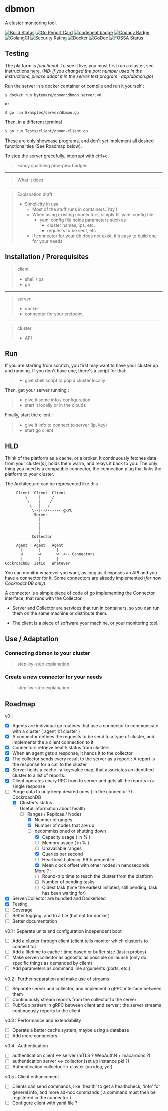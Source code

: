 
# dbmon

A cluster monitoring tool.

[![Build Status](https://travis-ci.com/bytemare/dbmon.svg?branch=master)](https://travis-ci.com/bytemare/dbmon)
[![Go Report Card](https://goreportcard.com/badge/github.com/bytemare/dbmon)](https://goreportcard.com/report/github.com/bytemare/dbmon)
[![codebeat badge](https://codebeat.co/badges/7e86ba65-e7b9-4982-9996-6b42c0eb763e)](https://codebeat.co/projects/github-com-bytemare-dbmon-master)
[![Codacy Badge](https://api.codacy.com/project/badge/Grade/2f906e2104b24db88596a918c25e59e6)](https://www.codacy.com/app/bytemare/dbmon?utm_source=github.com&amp;utm_medium=referral&amp;utm_content=bytemare/dbmon&amp;utm_campaign=Badge_Grade)
[![GolangCI](https://golangci.com/badges/github.com/bytemare/dbmon.svg)](https://golangci.com/r/github.com/bytemare/dbmon)
[![Security Rating](https://sonarcloud.io/api/project_badges/measure?project=bytemare_dbmon&metric=security_rating)](https://sonarcloud.io/dashboard?id=bytemare_dbmon)
[![Docker](https://images.microbadger.com/badges/image/bytemare/dbmon:dbmon.server.v0.svg)](https://microbadger.com/images/bytemare/dbmon:dbmon.server.v0)
[![GoDoc](https://godoc.org/github.com/bytemare/dbmon?status.svg)](https://godoc.org/github.com/bytemare/dbmon)
[![FOSSA Status](https://app.fossa.com/api/projects/git%2Bgithub.com%2Fbytemare%2Fdbmon.svg?type=shield)](https://app.fossa.com/projects/git%2Bgithub.com%2Fbytemare%2Fdbmon)

## Testing

The platform is _functional_. To see it live, you must first run a cluster, see instructions [here](https://www.cockroachlabs.com/docs/stable/start-a-local-cluster-in-docker.html). (_NB: If you changed the port number used in the instructions, please adapt it in the server test program : app/dbmon.go_)

Run the server in a docker container or compile and run it yourself :

    $ docker run bytemare/dbmon:dbmon.server.v0
    
    or
    
    $ go run Examples/server/dbmon.go

Then, in a different terminal

    $ go run Tests/client/dbmon-client.go

These are only showcase programs, and don't yet implement all desired functionalities (See Roadmap below).

To stop the server gracefully, interrupt with ctrl+c.  

> Fancy sparkling pew-pew badges
___
> What it does
___

> Explanation draft
>
> - Simplicity in use
>   - Most of the stuff runs in containers. Yay !
>   - When using existing connectors, simply fill yaml config file
>     - yaml config file holds parameters such as
>       - cluster names, ips, etc.
>       - requests to be sent, etc
>   - If connector for your db does not exist, it's easy to build one for your needs

## Installation / Prerequisites

> client
>
> - shell / ps
> - go
>
___
> server
>
> - docker
> - connector for your endpoint
>
___
> cluster
>
> - API

## Run

If you are starting from scratch, you first may want to have your cluster up and running. If you don't have one, there's a script for that:

> - give shell script to pop a cluster locally

Then, get your server running :

> - give it some info / configuration
> - start it locally or in the cloudz

Finally, start the client :

> - give it info to connect to server (ip, key)
> - start go client

## HLD

Think of the platform as a cache, or a broker. It continuously fetches data from your cluster(s), holds them warm, and relays it back to you.
The only thing you need is a compatible connector, the connection plug that links the platform to your cluster.

The Architecture can be represented like this

         Client  Client  Client             
             \     |     /                  
              \    |    /                   
               \   |   /                    
                \--|--/------ gRPC          
                 Server                     
                   |          
                   |                        
                   |           
                   |                        
                Collector                   
         __________|__________              
         Agent   Agent   Agent              
           |       |       |                
           w       w       w  <-- Connectors
           |       |       |                
    CockroachDB  Istio   Whatever           

You can monitor whatever you want, as long as it exposes an API and you have a connector for it.
Some connectors are already implemented (_for now CockroachDB only_).

A connector is a simple piece of code of go implementing the Connector interface, that runs with the Collector.

- Server and Collector are services that run in containers, so you can run them on the same machine or distribute them.

- The client is a piece of software your machine, or your monitoring tool.

## Use / Adaptation

### Connecting dbmon to your cluster

> step-by-step explanation.

### Create a new connector for your needs

> step-by-step explanation.

## Roadmap

v0 :

- [x] Agents are individual go routines that use a connector to communicate with a cluster ( agent 1:1 cluster )
- [x] A connector defines the requests to be send to a type of cluster, and implements the a client connection to it
- [x] Connectors retrieve health status from clusters
- [x] When an agent gets a response, it hands it to the collector
- [x] The collector sends every result to the server as a report : A report is the response for a call to the cluster
- [x] Server holds a cache : a key:value map, that associates an identified cluster to a list of reports.
- [x] Client operates unary RPC from to server and gets all the reports in a single response
- [ ] Purge data to only keep desired ones ( in the connector ?) : CockroachDB
  - [x] Cluster's status
  - [ ] Useful information about health
    - [ ] Ranges / Replicas / Nodes
      - [x] Number of ranges
      - [x] Number of nodes that are up
      - [ ] decommissioned or shutting down
        - [x] Capacity usage ( in % )
        - [ ] Memory usage ( in % )
        - [ ] Unavailable ranges
        - [x] Queries per second
        - [ ] Heartbeat Latency: 99th percentile
        - [x] Mean clock offset with other nodes in nanoseconds

        More ? :
        - [ ] Round-trip time to reach the cluster from the platform
        - [ ] Number of pending tasks
        - [ ] Oldest task (time the earliest initiated, still pending, task has been waiting for)
- [x] Server/Collector are bundled and Dockerised
- [x] Testing
- [ ] Coverage
- [ ] Better logging, and to a file (but not for docker)
- [ ] Better documentation

v0.1 : Separate units and configuration independent boot

- [ ] Add a cluster through client (client tells monitor which cluster/s to connect to)
- [ ] Add a lifetime to cache : time based or buffer size (last n probes)
- [ ] Make server/collector as agnostic as possible on launch (only do specific things as demanded by client)
- [ ] Add parameters as command line arguments (ports, etc.)

v0.2 : Further separation and make use of streams

- [ ] Separate server and collector, and implement a gRPC interface between them
- [ ] Continuously stream reports from the collector to the server
- [ ] Pub/Sub pattern in gRPC between client and server : the server streams continuously reports to the client

v0.3 : Performance and extendability

- [ ] Operate a better cache system, maybe using a database
- [ ] Add more connectors

v0.4 : Authentication

- [ ] authentication client <-> server (mTLS ? WebAuthN + macaroons ?)
- [ ] authentication server <-> collector (set up instance pki ?)
- [ ] Authentication collector <-> cluster (no idea, yet)

v0.5 : Client enhancement

- [ ] Clients can send commands, like 'health' to get a healthcheck, 'info' for general info, and more ad-hoc commands
    ( a command must then be registered in the connector )
- [ ] Configure client with yaml file ?

